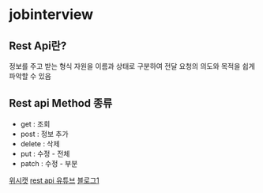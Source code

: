 # jobinterview


## Rest Api란?

정보를 주고 받는 형식
자원을 이름과 상태로 구분하여 전달
요청의 의도와 목적을 쉽게 파악할 수 있음

## Rest api Method 종류

- get : 조회
- post : 정보 추가
- delete : 삭제
- put : 수정 - 전체
- patch : 수정 - 부분

[위시캣](https://blog.wishket.com/soap-api-vs-rest-api-%EB%91%90-%EB%B0%A9%EC%8B%9D%EC%9D%98-%EA%B0%80%EC%9E%A5-%ED%81%B0-%EC%B0%A8%EC%9D%B4%EC%A0%90%EC%9D%80/)
[rest api 유튜브](https://youtu.be/iOueE9AXDQQ)
[블로그1](https://hanamon.kr/rest-api/)
